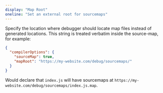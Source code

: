 ```yaml
---
display: "Map Root"
oneline: "Set an external root for sourcemaps"
---
```


Specify the location where debugger should locate map files instead of generated locations.
This string is treated verbatim inside the source-map, for example:

```json tsconfig
{
  "compilerOptions": {
    "sourceMap": true,
    "mapRoot": "https://my-website.com/debug/sourcemaps/"
  }
}
```

Would declare that `index.js` will have sourcemaps at `https://my-website.com/debug/sourcemaps/index.js.map`.
